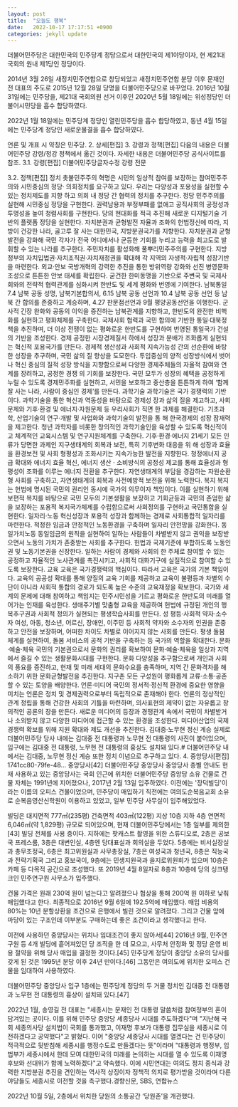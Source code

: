 ```yaml
---
layout: post
title:  "오늘도 행복"
date:   2022-10-17 17:17:51 +0900
categories: jekyll update
---
```


더불어민주당은 대한민국의 민주당계 정당으로서 대한민국의 제1야당이자, 현 제21대 국회의 원내 제1당인 정당이다.

2014년 3월 26일 새정치민주연합으로 창당되었고 새정치민주연합 분당 이후 문재인 전 대표의 주도로 2015년 12월 28일 당명을 더불어민주당으로 바꾸었다. 2016년 10월 31일에는 민주당을, 제21대 국회의원 선거 이후인 2020년 5월 18일에는 위성정당인 더불어시민당을 흡수 합당하였다.

2022년 1월 18일에는 민주당계 정당인 열린민주당을 흡수 합당하였고, 동년 4월 15일에는 민주당계 정당인 새로운물결을 흡수 합당하였다.

언론 및 개표 시 약칭은 민주당.
2. 상세[편집]
3. 강령과 정책[편집]
다음의 내용은 더불어민주당 강령/정강 정책에서 옮긴 것이다. 자세한 내용은 더불어민주당 공식사이트를 참조.
3.1. 강령[편집]
더불어민주당글자수정 강령 전문














3.2. 정책[편집]
정치
촛불민주주의 혁명은 시민의 일상적 참여를 보장하는 참여민주주의와 시민중심의 정당· 의회정치를 요구하고 있다. 우리는 다양성과 포용성을 실현할 수 있는 정치제도를 지향 하고 의회 내 정당 간 협력의 정치를 추구한다. 정당 민주주의를 실현해 시민중심 정당을 구현한다. 권력남용과 부정부패를 없애고 공직사회의 공정성과 투명성을 높여 청렴사회를 구현한다. 당의 현대화를 적극 추진해 새로운 디지털기술 기반의 플랫폼 정당을 실현한다.
자치분권과 균형발전
자율과 조화의 헌법정신에 따라, 지방이 건강한 나라, 골고루 잘 사는 대한민국, 지방분권국가를 지향한다. 자치분권과 균형발전을 강화해 국민 각자가 전국 어디에서나 균등한 기회를 누리고 능력을 최고도로 발휘할 수 있는 나라를 추구한다. 주민자치를 활성화해 풀뿌리민주주의를 구현한다. 지방정부의 자치입법권·자치조직권·자치재정권을 확대해 각 지역의 자생적·자립적 성장기반을 마련한다.
외교·안보
국방개혁의 강력한 추진을 통한 방위역량 강화와 선진 병영문화 조성으로 튼튼한 안보 태세를 확립한다. 굳건한 한미동맹을 기반으로 주변국 및 국제사회와의 전략적 협력관계를 심화시켜 한반도 및 세계 평화와 번영에 기여한다.
남북통일
7.4 남북 공동 성명, 남북기본합의서, 6.15 남북 공동 선언과 10.4 남북 공동 선언 등 남북 간 합의를 존중하고 계승하며, 4.27 판문점선언과 9월 평양공동선언을 이행한다. 군사적 긴장 완화와 공동의 이익을 증진하는 남북관계를 지향하고, 한반도의 완전한 비핵화를 실현하고 평화체제를 구축한다. 국제사회 협력과 국민 합의에 기반한 통일·대북정책을 추진하며, 더 이상 전쟁이 없는 평화로운 한반도를 구현하여 번영된 통일국가 건설의 기반을 조성한다.
경제
공정한 시장경제질서 하에서 성장과 분배가 조화롭게 실현되는 혁신적 포용국가를 만든다. 경제적 생산성과 사회적 지속가능성 간의 선순환에 바탕한 성장을 추구하며, 국민 삶의 질 향상을 도모한다. 투입중심의 양적 성장방식에서 벗어나 혁신 중심의 질적 성장 방식을 지향함으로써 다양한 경제주체들의 자율적 참여와 연계를 장려하고, 공정한 경쟁 의 기회를 보장한다. 국민 모두가 성장의 혜택을 공정하게 누릴 수 있도록 경제민주화를 실현하고, 서민을 보호하고 중산층을 튼튼하게 하여 ‘함께 잘 사는 나라, 사람이 중심인 경제’를 만든다.
과학기술
과학기술은 국가 경쟁력의 기반이다. 과학기술을 통한 혁신과 역동성을 바탕으로 경제성 장과 삶의 질을 제고하고, 사회문제와 기후·환경 및 에너지·자원문제 등 우리사회가 직면 한 과제를 해결한다. 기초과학, 산업기술의 연구·개발 및 사업화와 과학기술의 발전을 통 해 한국경제의 성장 잠재력을 제고한다. 청년 과학자를 비롯한 창의적인 과학기술인을 육성할 수 있도록 혁신적이고 체계적인 교육시스템 및 연구지원체계를 구축한다.
기후·환경·에너지
21세기 모든 인류가 당면한 과제인 지구생태계의 회복과 보전, 특히 기후변화 대응을 위 해 성장과 효율을 환경보전 및 사회 형평성과 조화시키는 지속가능한 발전을 지향한다. 청정에너지 공급 확대와 에너지 효율 혁신, 에너지 생산 · 소비방식의 공정성 제고를 통해 효율성과 형평성이 조화를 이루는 에너지 전환을 추구한다. 자연생태계의 부담을 경감하는 자원순환형 사회를 구축하고, 자연생태계의 회복과 사전예방적 보전을 위해 노력한다.
복지
복지는 헌법에 명시된 국민의 권리인 동시에 국가의 의무이자 책임이다. 이를 실현하기 위해 보편적 복지를 바탕으로 국민 모두의 기본생활을 보장하고 기회균등과 국민의 존엄한 삶을 보장하는 포용적 복지국가체제를 수립함으로써 사회정의를 구현하고 국민통합을 실현한다.
일자리·노동
혁신성장과 포용적 성장과 함께하는 경제로 사회통합적 일자리를 마련한다. 적정한 임금과 안정적인 노동환경을 구축하며 일자리 안전망을 강화한다. 동일가치노동 동일임금의 원칙을 실현하여 일하는 사람들이 차별받지 않고 권익을 보장받으면서 노동의 가치가 존중받는 사회를 추구한다. 헌법과 국제기준에 부합하도록 노동인권 및 노동기본권을 신장한다. 일하는 사람이 경제와 사회의 한 주체로 참여할 수 있는 공정하고 자율적인 노사관계를 촉진시키고, 사회적 대화기구에 실질적으로 참여할 수 있도록 보장한다.
교육
교육은 국가경쟁력의 핵심이다. 따라서 교육은 국가의 기본 책임이다. 교육의 공공성 확대를 통해 양질의 교육 기회를 제공하고 교육이 불평등과 차별의 수단이 아니라 사회적 통합의 경로가 되도록 높은 수준의 교육재정을 확보한다. 국가와 세계의 문제에 대해 참여하고 책임지는 민주시민성을 기르고 평화로운 한반도의 미래를 열어가는 인재를 육성한다. 생애주기별 맞춤형 교육을 제공하여 헌법에 규정된 개인의 행복추구권과 사회적 정의가 실현되는 평생학습사회를 만든다.
성 평등·사회적 약자·소수자
여성, 아동, 청소년, 어르신, 장애인, 이주민 등 사회적 약자와 소수자의 인권을 존중하고 안전을 보장하며, 어떠한 차이도 차별로 이어지지 않는 사회를 만든다. 평생 돌봄 체계를 실현하여, 돌봄 서비스의 공적 기반을 구축하는 등 국가의 역할을 확대한다.
문화·예술·체육
국민의 기본권으로서 문화의 권리를 확보하여 문화·예술·체육을 일상과 지역에서 즐길 수 있는 생활문화시대를 구현한다. 문화 다양성을 추구함으로써 개인과 사회의 풍요를 증진하고, 현재 및 미래 세대의 문화수요를 충족하며, 지역 간 문화격차를 해소하기 위한 문화균형발전을 추진한다. 지구촌 모든 구성원이 평화롭게 교류·소통·공존할 수 있는 토양을 배양한다.
언론·미디어
국민의 정서적·정신적 환경에 중요한 영향을 미치는 언론은 정치 및 경제권력으로부터 독립적으로 존재해야 한다. 언론의 정상적인 관계 정립을 통해 건강한 사회의 기틀을 마련하며, 의사표현의 제약이 없는 자유롭고 창의적인 공론의 장을 만든다. 새로운 미디어의 등장과 경쟁관계 속에서 국민이 차별받거나 소외받지 않고 다양한 미디어에 접근할 수 있는 환경을 조성한다. 미디어산업의 국제경쟁력 확보를 위해 지원 확대와 제도 개선을 추진한다.
김대중·노무현 정신 계승
실제로 더불어민주당 당사 내에는 김대중 전 대통령과 노무현 전 대통령의 사진이 붙어있으며, 입구에는 김대중 전 대통령, 노무현 전 대통령의 흉상도 설치돼 있다.# 더불어민주당 내에서는 김대중, 노무현 정신 계승 또한 정치 이념으로 추구하고 있다.
4. 중앙당사[편집]
1741cc80-79fe-48...
중앙당사[42]
더불어민주당 중앙당사
중앙당사 층별 안내도
현재 사용하고 있는 중앙당사는 국회 인근에 위치한 더불어민주당 중앙당 소유 건물로 건물 자체는 1991년에 지어졌으나, 2017년 2월 13일 입주하였다. 이전에는 '장덕빌딩'이라는 이름의 오피스 건물이었으며, 민주당이 매입하기 직전에는 여의도순복음교회 소유로 순복음영산신학원이 이용하고 있었고, 일부 민주당 사무실이 입주해있었다.

빌딩은 대지면적 777㎡(235평) 건축면적 403㎡(122평) 지상 10층 지하 4층 연면적 6,046㎡(약 1,829평) 규모로 되어있으며, 현재 더불어민주당에서는 1층 일부를 제외한[43] 빌딩 전체를 사용 중이다. 지하에는 팟캐스트 촬영을 위한 스튜디오로, 2층은 공보국 프레스룸, 3층은 대변인실, 4층엔 당대표실과 회의실을 두었다. 5층에는 비서실장실과 총무조정국, 6층은 최고위원실과 사무총장실, 7층은 여성국과 청년국, 8층은 직능국과 전략기획국 그리고 홍보국이, 9층에는 민생지원국과 을지로위원회가 있으며 10층은 카페 등 다목적 공간으로 조성했다. 또 2019년 4월 8일자로 8층과 10층에 당의 싱크탱크인 민주연구원 사무소가 입주했다.

건물 가격은 원래 230억 원이 넘는다고 알려졌으나 협상을 통해 200억 원 이하로 낮춰 매입했다고 한다. 최종적으로 2016년 9월 6일에 192.5억에 매입했다. 매입 비용의 80%는 10년 분할상환을 조건으로 은행에서 빌린 것으로 알려졌다. 그리고 건물 앞에 마당이 있는 구조인데 이부분도 구매하는데 좋은 조건이라고 생각했다고 한다.

이전에 사용하던 중앙당사는 위치나 임대조건이 좋지 않아서[44] 2016년 9월, 민주연구원 등 4개 빌딩에 흩어져있던 당 조직을 한 데 모으고, 사무처 안정화 및 정당 운영 비용 절약을 위해 당사 매입을 결정한 것이다.[45] 민주당계 정당이 중앙당 소유의 당사를 갖게 된 것은 1995년 분당 이후 24년 만이다.[46] 그동안은 여의도에 위치한 오피스 건물을 임대하여 사용하였다.

더불어민주당 중앙당사 입구 1층에는 민주당계 정당의 두 거물 정치인 김대중 전 대통령과 노무현 전 대통령의 흉상이 설치돼 있다.[47]

2022년 1월, 송영길 전 대표는 "세종시는 문재인 전 대통령 말씀처럼 참여정부의 혼이 담겨있는 곳이다. 이를 위해 민주당 중앙당 세종당사 시대를 주도하겠다"며 "지난해 국회 세종의사당 설치법이 국회를 통과했고, 이재명 후보가 대통령 집무실을 세종시로 이전하겠다고 공약했다"고 밝혔다. 이어 "중앙당 세종당사 시대를 열겠다는 건 민주당이 적극적으로 뒷받침해 세종시를 행정수도로 만들겠다는 뜻"이라며 "대통령과 행정부, 입법부가 세종시에서 한데 모여 대한민국의 미래를 논의하는 시대를 열 수 있도록 이재명 후보와 선대위가 함께 노력하겠다"고 약속했다. 이에 시민연대는 여의도 정치 종식과 강력한 지방분권 추진을 견인하는 역사적 상징이자 정책적 의지로 평가받을 것이라며 다른 야당들도 세종시로 이전할 것을 촉구했다.경향신문, SBS, 연합뉴스

2022년 10월 5일, 2층에서 위치한 당원의 소통공간 ‘당원존’을 개관했다.